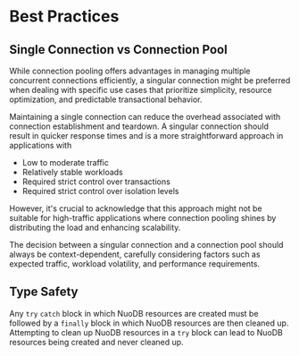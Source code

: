 
# Best Practices

## Single Connection vs Connection Pool

While connection pooling offers advantages in managing multiple concurrent connections efficiently, a singular connection might be preferred when dealing with specific use cases that prioritize simplicity, resource optimization, and predictable transactional behavior. 

Maintaining a single connection can reduce the overhead associated with connection establishment and teardown. A singular connection should result in quicker response times and is a more straightforward approach in applications with

- Low to moderate traffic 
- Relatively stable workloads
- Required strict control over transactions
- Required strict control over isolation levels

However, it's crucial to acknowledge that this approach might not be suitable for high-traffic applications where connection pooling shines by distributing the load and enhancing scalability. 

The decision between a singular connection and a connection pool should always be context-dependent, carefully considering factors such as expected traffic, workload volatility, and performance requirements.

## Type Safety

Any `try` `catch` block in which NuoDB resources are created must be followed by a `finally` block in which NuoDB resources are then cleaned up. Attempting to clean up NuoDB resources in a `try` block can lead to NuoDB resources being created and never cleaned up.
